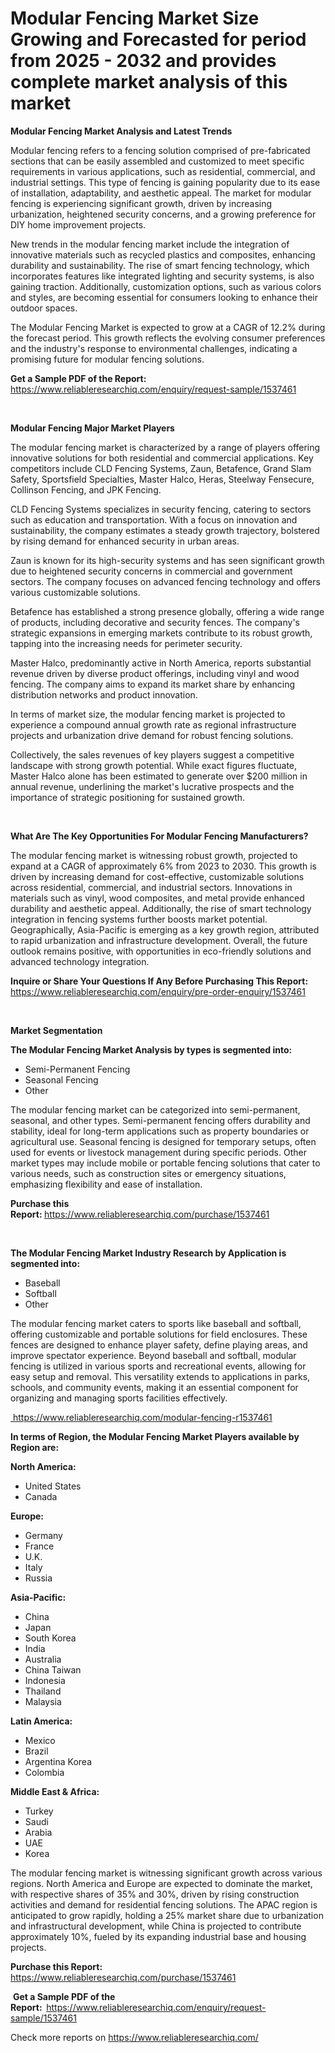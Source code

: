 <p><h1>Modular Fencing Market Size Growing and Forecasted for period from 2025 - 2032 and provides complete market analysis of this market</h1></p><p><strong>Modular Fencing Market Analysis and Latest Trends</strong></p>
<p><p>Modular fencing refers to a fencing solution comprised of pre-fabricated sections that can be easily assembled and customized to meet specific requirements in various applications, such as residential, commercial, and industrial settings. This type of fencing is gaining popularity due to its ease of installation, adaptability, and aesthetic appeal. The market for modular fencing is experiencing significant growth, driven by increasing urbanization, heightened security concerns, and a growing preference for DIY home improvement projects.</p><p>New trends in the modular fencing market include the integration of innovative materials such as recycled plastics and composites, enhancing durability and sustainability. The rise of smart fencing technology, which incorporates features like integrated lighting and security systems, is also gaining traction. Additionally, customization options, such as various colors and styles, are becoming essential for consumers looking to enhance their outdoor spaces.</p><p>The Modular Fencing Market is expected to grow at a CAGR of 12.2% during the forecast period. This growth reflects the evolving consumer preferences and the industry's response to environmental challenges, indicating a promising future for modular fencing solutions.</p></p>
<p><strong>Get a Sample PDF of the Report:&nbsp;</strong> <a href="https://www.reliableresearchiq.com/enquiry/request-sample/1537461?utm_campaign=3046&utm_medium=2&utm_source=Github&utm_content=ia&utm_term=10042025&utm_id=modular-fencing">https://www.reliableresearchiq.com/enquiry/request-sample/1537461</a></p>
<p>&nbsp;</p>
<p><strong>Modular Fencing Major Market Players</strong></p>
<p><p>The modular fencing market is characterized by a range of players offering innovative solutions for both residential and commercial applications. Key competitors include CLD Fencing Systems, Zaun, Betafence, Grand Slam Safety, Sportsfield Specialties, Master Halco, Heras, Steelway Fensecure, Collinson Fencing, and JPK Fencing. </p><p>CLD Fencing Systems specializes in security fencing, catering to sectors such as education and transportation. With a focus on innovation and sustainability, the company estimates a steady growth trajectory, bolstered by rising demand for enhanced security in urban areas. </p><p>Zaun is known for its high-security systems and has seen significant growth due to heightened security concerns in commercial and government sectors. The company focuses on advanced fencing technology and offers various customizable solutions. </p><p>Betafence has established a strong presence globally, offering a wide range of products, including decorative and security fences. The company's strategic expansions in emerging markets contribute to its robust growth, tapping into the increasing needs for perimeter security. </p><p>Master Halco, predominantly active in North America, reports substantial revenue driven by diverse product offerings, including vinyl and wood fencing. The company aims to expand its market share by enhancing distribution networks and product innovation. </p><p>In terms of market size, the modular fencing market is projected to experience a compound annual growth rate as regional infrastructure projects and urbanization drive demand for robust fencing solutions. </p><p>Collectively, the sales revenues of key players suggest a competitive landscape with strong growth potential. While exact figures fluctuate, Master Halco alone has been estimated to generate over $200 million in annual revenue, underlining the market's lucrative prospects and the importance of strategic positioning for sustained growth.</p></p>
<p>&nbsp;</p>
<p><strong>What Are The Key Opportunities For Modular Fencing Manufacturers?</strong></p>
<p><p>The modular fencing market is witnessing robust growth, projected to expand at a CAGR of approximately 6% from 2023 to 2030. This growth is driven by increasing demand for cost-effective, customizable solutions across residential, commercial, and industrial sectors. Innovations in materials such as vinyl, wood composites, and metal provide enhanced durability and aesthetic appeal. Additionally, the rise of smart technology integration in fencing systems further boosts market potential. Geographically, Asia-Pacific is emerging as a key growth region, attributed to rapid urbanization and infrastructure development. Overall, the future outlook remains positive, with opportunities in eco-friendly solutions and advanced technology integration.</p></p>
<p><strong>Inquire or Share Your Questions If Any Before Purchasing This Report:</strong> <a href="https://www.reliableresearchiq.com/enquiry/pre-order-enquiry/1537461?utm_campaign=3046&utm_medium=2&utm_source=Github&utm_content=ia&utm_term=10042025&utm_id=modular-fencing">https://www.reliableresearchiq.com/enquiry/pre-order-enquiry/1537461</a></p>
<p>&nbsp;</p>
<p><strong>Market Segmentation</strong></p>
<p><strong>The Modular Fencing Market Analysis by types is segmented into:</strong></p>
<p><ul><li>Semi-Permanent Fencing</li><li>Seasonal Fencing</li><li>Other</li></ul></p>
<p><p>The modular fencing market can be categorized into semi-permanent, seasonal, and other types. Semi-permanent fencing offers durability and stability, ideal for long-term applications such as property boundaries or agricultural use. Seasonal fencing is designed for temporary setups, often used for events or livestock management during specific periods. Other market types may include mobile or portable fencing solutions that cater to various needs, such as construction sites or emergency situations, emphasizing flexibility and ease of installation.</p></p>
<p><strong>Purchase this Report:&nbsp;</strong><a href="https://www.reliableresearchiq.com/purchase/1537461?utm_campaign=3046&utm_medium=2&utm_source=Github&utm_content=ia&utm_term=10042025&utm_id=modular-fencing">https://www.reliableresearchiq.com/purchase/1537461</a></p>
<p>&nbsp;</p>
<p><strong>The Modular Fencing Market Industry Research by Application is segmented into:</strong></p>
<p><ul><li>Baseball</li><li>Softball</li><li>Other</li></ul></p>
<p><p>The modular fencing market caters to sports like baseball and softball, offering customizable and portable solutions for field enclosures. These fences are designed to enhance player safety, define playing areas, and improve spectator experience. Beyond baseball and softball, modular fencing is utilized in various sports and recreational events, allowing for easy setup and removal. This versatility extends to applications in parks, schools, and community events, making it an essential component for organizing and managing sports facilities effectively.</p></p>
<p><a href="https://www.reliableresearchiq.com/modular-fencing-r1537461?utm_campaign=3046&utm_medium=2&utm_source=Github&utm_content=ia&utm_term=10042025&utm_id=modular-fencing">&nbsp;https://www.reliableresearchiq.com/modular-fencing-r1537461</a></p>
<p><strong>In terms of Region, the Modular Fencing Market Players available by Region are:</strong></p>
<p>
    <p> <strong> North America: </strong>
        <ul>
            <li>United States</li>
            <li>Canada</li>
        </ul>
        </p> 
    <p> <strong> Europe: </strong>
        <ul>
            <li>Germany</li>
            <li>France</li>
            <li>U.K.</li>
            <li>Italy</li>
            <li>Russia</li>
        </ul>
        </p> 
    <p> <strong> Asia-Pacific: </strong>
        <ul>
            <li>China</li>
            <li>Japan</li>
            <li>South Korea</li>
            <li>India</li>
            <li>Australia</li>
            <li>China Taiwan</li>
            <li>Indonesia</li>
            <li>Thailand</li>
            <li>Malaysia</li>
        </ul>
        </p> 
    <p> <strong> Latin America: </strong>
        <ul>
            <li>Mexico</li>
            <li>Brazil</li>
            <li>Argentina Korea</li>
            <li>Colombia</li>
        </ul>
        </p> 
    <p> <strong> Middle East & Africa: </strong>
        <ul>
            <li>Turkey</li>
            <li>Saudi</li>
            <li>Arabia</li>
            <li>UAE</li>
            <li>Korea</li>
        </ul>
    </p>
    </p>
<p><p>The modular fencing market is witnessing significant growth across various regions. North America and Europe are expected to dominate the market, with respective shares of 35% and 30%, driven by rising construction activities and demand for residential fencing solutions. The APAC region is anticipated to grow rapidly, holding a 25% market share due to urbanization and infrastructural development, while China is projected to contribute approximately 10%, fueled by its expanding industrial base and housing projects.</p></p>
<p><strong>Purchase this Report: </strong><a href="https://www.reliableresearchiq.com/purchase/1537461?utm_campaign=3046&utm_medium=2&utm_source=Github&utm_content=ia&utm_term=10042025&utm_id=modular-fencing">https://www.reliableresearchiq.com/purchase/1537461</a></p>
<p>&nbsp;<strong>Get a Sample PDF of the Report:&nbsp;&nbsp;</strong><a href="https://www.reliableresearchiq.com/enquiry/request-sample/1537461?utm_campaign=3046&utm_medium=2&utm_source=Github&utm_content=ia&utm_term=10042025&utm_id=modular-fencing">https://www.reliableresearchiq.com/enquiry/request-sample/1537461</a></p>
<p><strong></strong></p>
<p>Check more reports on <a href="https://www.reliableresearchiq.com/?utm_campaign=3046&utm_medium=2&utm_source=Github&utm_content=ia&utm_term=10042025&utm_id=modular-fencing">https://www.reliableresearchiq.com/</a></p>